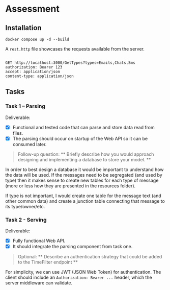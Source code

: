 # Assessment

## Installation

`docker compose up -d --build`

A `rest.http` file showcases the requests available from the server.

```http

GET http://localhost:3000/GetTypes?types=Emails,Chats,Sms
authorization: Bearer 123
accept: application/json
content-type: application/json
```

## Tasks

### Task 1 – Parsing

Deliverable:

- [x] Functional and tested code that can parse and store data read from files.
- [x] The parsing should occur on startup of the Web API so it can be consumed later.

> Follow-up question:
> ** Briefly describe how you would approach designing and implementing a database to store your model. **

In order to best design a database it would be important to understand how the data will be used. If the messages need to be segregated (and used by type) then it makes sense to create new tables for each type of message (more or less how they are presented in the resources folder).

If type is not important, I would create one table for the message text (and other common data) and create a junction table connecting that message to its type/owner/etc.

### Task 2 - Serving

Deliverable:

- [x] Fully functional Web API.
- [x] It should integrate the parsing component from task one.

> Optional:
> ** Describe an authentication strategy that could be added to the TimeFilter endpoint **

For simplicity, we can use JWT (JSON Web Token) for authentication. The client should include an `Authorization: Bearer ...` header, which the server middleware can validate.
